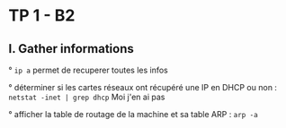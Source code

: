 # TP 1 - B2

## I. Gather informations

 ° ```ip a``` permet de recuperer toutes les infos

 ° déterminer si les cartes réseaux ont récupéré une IP en DHCP ou non : ```netstat -inet | grep dhcp``` Moi j'en ai pas

 ° afficher la table de routage de la machine et sa table ARP : ```arp -a```
